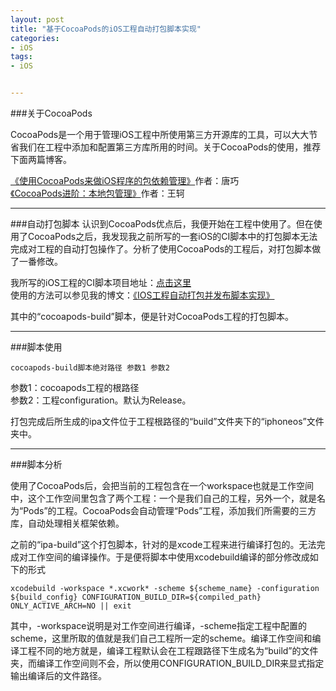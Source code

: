 ```yaml
---
layout: post
title: "基于CocoaPods的iOS工程自动打包脚本实现"
categories:
- iOS
tags:
- iOS


---
```

           
###关于CocoaPods

CocoaPods是一个用于管理iOS工程中所使用第三方开源库的工具，可以大大节省我们在工程中添加和配置第三方库所用的时间。关于CocoaPods的使用，推荐下面两篇博客。   
    
[《使用CocoaPods来做iOS程序的包依赖管理》](http://blog.devtang.com/blog/2012/12/02/use-cocoapod-to-manage-ios-lib-dependency/)作者：唐巧       
[《CocoaPods进阶：本地包管理》](http://www.iwangke.me/2013/04/18/advanced-cocoapods/#jtss-tsina)作者：王轲

----
###自动打包脚本
认识到CocoaPods优点后，我便开始在工程中使用了。但在使用了CocoaPods之后，我发现我之前所写的一套iOS的CI脚本中的打包脚本无法完成对工程的自动打包操作了。分析了使用CocoaPods的工程后，对打包脚本做了一番修改。

我所写的iOS工程的CI脚本项目地址：[点击这里](https://github.com/webfrogs/xcode_shell)      
使用的方法可以参见我的博文：[《IOS工程自动打包并发布脚本实现》](http://webfrogs.me/2013/02/18/ios-automation/)


其中的“cocoapods-build”脚本，便是针对CocoaPods工程的打包脚本。

----
###脚本使用

	cocoapods-build脚本绝对路径 参数1 参数2
	
参数1：cocoapods工程的根路径    
参数2：工程configuration。默认为Release。

打包完成后所生成的ipa文件位于工程根路径的“build”文件夹下的“iphoneos”文件夹中。

----
###脚本分析

使用了CocoaPods后，会把当前的工程包含在一个workspace也就是工作空间中，这个工作空间里包含了两个工程：一个是我们自己的工程，另外一个，就是名为“Pods”的工程。CocoaPods会自动管理“Pods”工程，添加我们所需要的三方库，自动处理相关框架依赖。

之前的“ipa-build”这个打包脚本，针对的是xcode工程来进行编译打包的。无法完成对工作空间的编译操作。于是便将脚本中使用xcodebuild编译的部分修改成如下的形式

	xcodebuild -workspace *.xcwork* -scheme ${scheme_name} -configuration ${build_config} CONFIGURATION_BUILD_DIR=${compiled_path} ONLY_ACTIVE_ARCH=NO || exit

其中，-workspace说明是对工作空间进行编译，-scheme指定工程中配置的scheme，这里所取的值就是我们自己工程所一定的scheme。编译工作空间和编译工程不同的地方就是，编译工程默认会在工程跟路径下生成名为“build”的文件夹，而编译工作空间则不会，所以使用CONFIGURATION_BUILD_DIR来显式指定输出编译后的文件路径。

